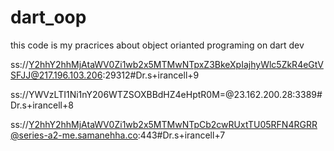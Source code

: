 # dart_oop
this code is my pracrices about object orianted programing on dart dev


ss://Y2hhY2hhMjAtaWV0Zi1wb2x5MTMwNTpxZ3BkeXpIajhyWlc5ZkR4eGtVSFJJ@217.196.103.206:29312#Dr.s+irancell+9


ss://YWVzLTI1Ni1nY206WTZSOXBBdHZ4eHptR0M=@23.162.200.28:3389#Dr.s+irancell+8


ss://Y2hhY2hhMjAtaWV0Zi1wb2x5MTMwNTpCb2cwRUxtTU05RFN4RGRR@series-a2-me.samanehha.co:443#Dr.s+irancell+7




